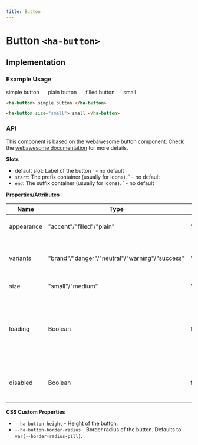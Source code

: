 ```yaml
---
title: Button
---
```


<style>
  .wrapper {
    display: flex;
    gap: 24px;
  }
</style>

# Button `<ha-button>`

## Implementation

### Example Usage

<div class="wrapper">
  <ha-button>
    simple button
  </ha-button>
  <ha-button appearance="plain">
    plain button
  </ha-button>
  <ha-button appearance="filled">
    filled button
  </ha-button>

  <ha-button size="small">
    small
  </ha-button>
</div>

```html
<ha-button> simple button </ha-button>

<ha-button size="small"> small </ha-button>
```

### API

This component is based on the webawesome button component.
Check the [webawesome documentation](https://webawesome.com/docs/components/button/) for more details.

**Slots**

- default slot: Label of the button
  ` - no default
- `start`: The prefix container (usually for icons).
  ` - no default
- `end`: The suffix container (usually for icons).
  ` - no default

**Properties/Attributes**

| Name       | Type                                           | Default  | Description                                                                       |
| ---------- | ---------------------------------------------- | -------- | --------------------------------------------------------------------------------- |
| appearance | "accent"/"filled"/"plain"                      | "accent" | Sets the button appearance.                                                       |
| variants   | "brand"/"danger"/"neutral"/"warning"/"success" | "brand"  | Sets the button color variant. "brand" is default.                                |
| size       | "small"/"medium"                               | "medium" | Sets the button size.                                                             |
| loading    | Boolean                                        | false    | Shows a loading indicator instead of the buttons label and disable buttons click. |
| disabled   | Boolean                                        | false    | Disables the button and prevents user interaction.                                |

**CSS Custom Properties**

- `--ha-button-height` - Height of the button.
- `--ha-button-border-radius` - Border radius of the button. Defaults to `var(--border-radius-pill)`.
